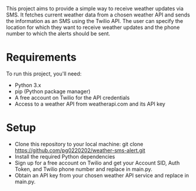 This project aims to provide a simple way to receive weather updates via SMS. It fetches current weather data from a chosen weather API and sends the information as an SMS using the Twilio API. The user can specify the location for which they want to receive weather updates and the phone number to which the alerts should be sent.

# Requirements
To run this project, you'll need:
* Python 3.x
* pip (Python package manager)
* A free account on Twilio for the API credentials
* Access to a weather API from weatherapi.com and its API key

# Setup
* Clone this repository to your local machine:  git clone https://github.com/pg0220202/weather-sms-alert.git
* Install the required Python dependencies
* Sign up for a free account on Twilio and get your Account SID, Auth Token, and Twilio phone number and replace in main.py.
* Obtain an API key from your chosen weather API service and replace in main.py.
